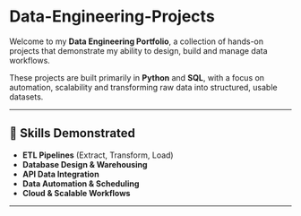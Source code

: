 # Data-Engineering-Projects

Welcome to my **Data Engineering Portfolio**, a collection of hands-on projects that demonstrate my ability to design, build and manage data workflows.  

These projects are built primarily in **Python** and **SQL**, with a focus on automation, scalability and transforming raw data into structured, usable datasets.  

---

## 🔧 Skills Demonstrated
- **ETL Pipelines** (Extract, Transform, Load)  
- **Database Design & Warehousing**  
- **API Data Integration**  
- **Data Automation & Scheduling**  
- **Cloud & Scalable Workflows**  

---
